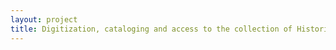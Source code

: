 ```yaml
--- 
layout: project 
title: Digitization, cataloging and access to the collection of Historical Speeches and Writings of Luis A. FerrÃ© Aguayo
---
```



